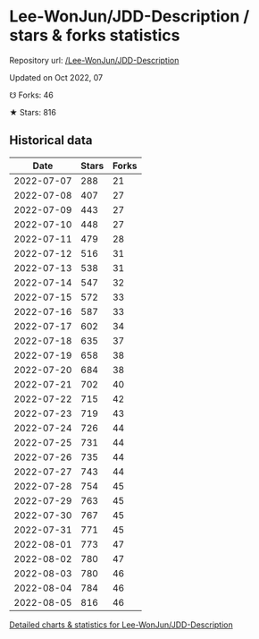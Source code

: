 # Lee-WonJun/JDD-Description / stars & forks statistics

Repository url: [/Lee-WonJun/JDD-Description](https://github.com/Lee-WonJun/JDD-Description)

Updated on Oct 2022, 07

☋ Forks: 46

★ Stars: 816

## Historical data
| Date | Stars | Forks |
|------|-------|-------|
| 2022-07-07 | 288 | 21 | 
| 2022-07-08 | 407 | 27 | 
| 2022-07-09 | 443 | 27 | 
| 2022-07-10 | 448 | 27 | 
| 2022-07-11 | 479 | 28 | 
| 2022-07-12 | 516 | 31 | 
| 2022-07-13 | 538 | 31 | 
| 2022-07-14 | 547 | 32 | 
| 2022-07-15 | 572 | 33 | 
| 2022-07-16 | 587 | 33 | 
| 2022-07-17 | 602 | 34 | 
| 2022-07-18 | 635 | 37 | 
| 2022-07-19 | 658 | 38 | 
| 2022-07-20 | 684 | 38 | 
| 2022-07-21 | 702 | 40 | 
| 2022-07-22 | 715 | 42 | 
| 2022-07-23 | 719 | 43 | 
| 2022-07-24 | 726 | 44 | 
| 2022-07-25 | 731 | 44 | 
| 2022-07-26 | 735 | 44 | 
| 2022-07-27 | 743 | 44 | 
| 2022-07-28 | 754 | 45 | 
| 2022-07-29 | 763 | 45 | 
| 2022-07-30 | 767 | 45 | 
| 2022-07-31 | 771 | 45 | 
| 2022-08-01 | 773 | 47 | 
| 2022-08-02 | 780 | 47 | 
| 2022-08-03 | 780 | 46 | 
| 2022-08-04 | 784 | 46 | 
| 2022-08-05 | 816 | 46 | 


[Detailed charts & statistics for Lee-WonJun/JDD-Description](https://reviewgithub.com/rep/Lee-WonJun/JDD-Description)
